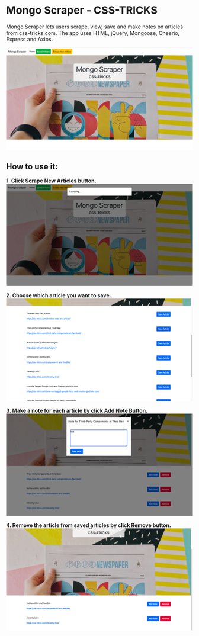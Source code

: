 # Mongo Scraper - CSS-TRICKS

Mongo Scraper lets users scrape, view, save and make notes on articles from css-tricks.com. The app uses HTML, jQuery, Mongoose, Cheerio, Express and Axios.

![Home Page](./public/img/1.png)

## How to use it:

**1. Click Scrape New Articles button.**
![Scrape](./public/img/2.png)

**2. Choose which article you want to save.**
![Save](./public/img/3.png)

**3. Make a note for each article by click Add Note Button.**
![Note](./public/img/5.png)

**4. Remove the article from saved articles by click Remove button.**
![Remove](./public/img/11.png)






